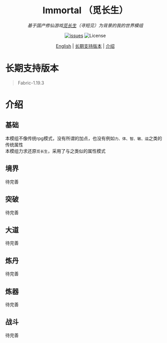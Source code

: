 


<div align="center">  

# Immortal （觅长生）

_基于国产修仙游戏[觅长生](https://baike.baidu.com/item/%E8%A7%85%E9%95%BF%E7%94%9F/62592887)（寻短见）为背景的我的世界模组_

</div>
<p align="center">
    <a href="https://github.com/cnlimiter/Immortal/issues"><img src="https://img.shields.io/github/issues/cnlimiter/Immortal?style=flat" alt="issues" /></a>
    <img src="https://img.shields.io/badge/license-ARR-green" alt="License">

</p>

<p align="center">
    <a href="README_EN.md">English</a> | 
    <a href="长期支持版本">长期支持版本</a> |
    <a href="介绍">介绍</a>
</p>

# 长期支持版本

> Fabric-1.19.3

# 介绍

## 基础
本模组不像传统rpg模式，没有所谓的加点，也没有例如`力、体、智、敏、运`之类的传统属性  
本模组力求还原`觅长生`，采用了与之类似的属性模式

## 境界
待完善
## 突破
待完善
## 大道
待完善
## 炼丹
待完善
## 炼器
待完善
## 战斗
待完善




